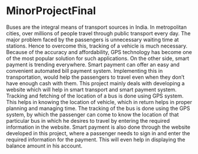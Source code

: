 # MinorProjectFinal
Buses are the integral means of transport sources in India. 
In metropolitan cities, over millions of people travel through public transport every day.
The major problem faced by the passengers is unnecessary waiting time at stations. 
Hence to overcome this, tracking of a vehicle is much necessary. 
Because of the accuracy and affordability, GPS technology has become one of the most popular solution for such applications. 
On the other side, smart payment is trending everywhere. 
Smart payment can offer an easy and convenient automated bill payment system.
Implementing this in transportation, would help the passengers to travel even when they don’t have enough cash with them. 
This project mainly deals with developing a website which will help in smart transport and smart payment system. 
Tracking and fetching of the location of a bus is done using GPS system. 
This helps in knowing the location of vehicle, which in return helps in proper planning and managing time. 
The tracking of the bus is done using the GPS system, by which the passenger can come to know the location of that particular bus in which he desires to travel by entering the required information in the website.
Smart payment is also done through the website developed in this project, where a passenger needs to sign in and enter the required information for the payment. 
This will even help in displaying the balance amount in his account.
